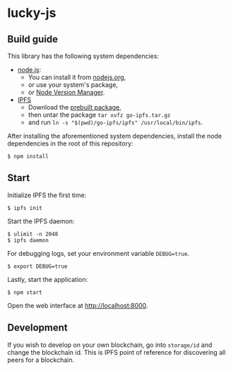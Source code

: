 # lucky-js

## Build guide

This library has the following system dependencies:

* [node.js](https://nodejs.org/): 
  * You can install it from [nodejs.org](https://nodejs.org/en/),
  * or use your system's package,
  * or [Node Version Manager](https://github.com/creationix/nvm).
* [IPFS](https://ipfs.io/)
  * Download the [prebuilt package](https://ipfs.io/docs/install/),
  * then untar the package `tar xvfz go-ipfs.tar.gz`
  * and run `ln -s "$(pwd)/go-ipfs/ipfs" /usr/local/bin/ipfs`.

After installing the aforementioned system dependencies, install the node dependencies in the root of this repository:

```
$ npm install
```

## Start

Initialize IPFS the first time:

```
$ ipfs init
```

Start the IPFS daemon:

```
$ ulimit -n 2048
$ ipfs daemon
```

For debugging logs, set your environment variable `DEBUG=true`.
```
$ export DEBUG=true
```

Lastly, start the application:
```
$ npm start
```

Open the web interface at [http://localhost:8000](http://localhost:8000).

## Development

If you wish to develop on your own blockchain, go into `storage/id` and change the blockchain id.
This is IPFS point of reference for discovering all peers for a blockchain.

